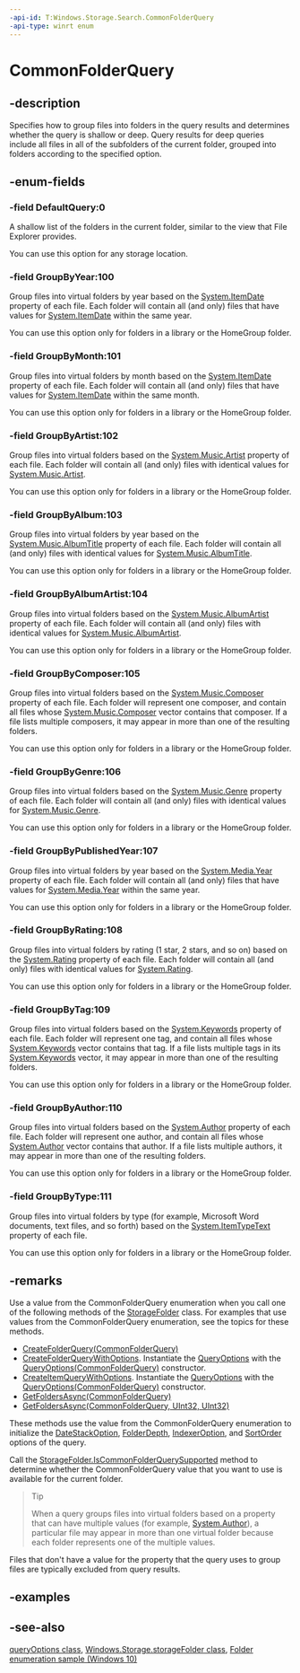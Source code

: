 ```yaml
---
-api-id: T:Windows.Storage.Search.CommonFolderQuery
-api-type: winrt enum
---
```


<!-- Enumeration syntax
public enum Windows.Storage.Search.CommonFolderQuery : int
-->

# CommonFolderQuery

## -description

Specifies how to group files into folders in the query results and determines whether the query is shallow or deep. Query results for deep queries include all files in all of the subfolders of the current folder, grouped into folders according to the specified option.

## -enum-fields

### -field DefaultQuery:0

A shallow list of the folders in the current folder, similar to the view that File Explorer provides.

You can use this option for any storage location.

### -field GroupByYear:100

Group files into virtual folders by year based on the [System.ItemDate](https://docs.microsoft.com/windows/desktop/properties/props-system-itemdate) property of each file. Each folder will contain all (and only) files that have values for [System.ItemDate](https://docs.microsoft.com/windows/desktop/properties/props-system-itemdate) within the same year.

You can use this option only for folders in a library or the HomeGroup folder.

### -field GroupByMonth:101

Group files into virtual folders by month based on the [System.ItemDate](https://docs.microsoft.com/windows/desktop/properties/props-system-itemdate) property of each file. Each folder will contain all (and only) files that have values for [System.ItemDate](https://docs.microsoft.com/windows/desktop/properties/props-system-itemdate) within the same month.

You can use this option only for folders in a library or the HomeGroup folder.

### -field GroupByArtist:102

Group files into virtual folders based on the [System.Music.Artist](https://docs.microsoft.com/windows/desktop/properties/props-system-music-artist) property of each file. Each folder will contain all (and only) files with identical values for [System.Music.Artist](https://docs.microsoft.com/windows/desktop/properties/props-system-music-artist).

You can use this option only for folders in a library or the HomeGroup folder.

### -field GroupByAlbum:103

Group files into virtual folders by year based on the [System.Music.AlbumTitle](https://docs.microsoft.com/windows/desktop/properties/props-system-music-albumtitle) property of each file. Each folder will contain all (and only) files with identical values for [System.Music.AlbumTitle](https://docs.microsoft.com/windows/desktop/properties/props-system-music-albumtitle).

You can use this option only for folders in a library or the HomeGroup folder.

### -field GroupByAlbumArtist:104

Group files into virtual folders based on the [System.Music.AlbumArtist](https://docs.microsoft.com/windows/desktop/properties/props-system-music-albumartist) property of each file. Each folder will contain all (and only) files with identical values for [System.Music.AlbumArtist](https://docs.microsoft.com/windows/desktop/properties/props-system-music-albumartist).

You can use this option only for folders in a library or the HomeGroup folder.

### -field GroupByComposer:105

Group files into virtual folders based on the [System.Music.Composer](https://docs.microsoft.com/windows/desktop/properties/props-system-music-composer) property of each file. Each folder will represent one composer, and contain all files whose [System.Music.Composer](https://docs.microsoft.com/windows/desktop/properties/props-system-music-composer) vector contains that composer. If a file lists multiple composers, it may appear in more than one of the resulting folders.

You can use this option only for folders in a library or the HomeGroup folder.

### -field GroupByGenre:106

Group files into virtual folders based on the [System.Music.Genre](https://docs.microsoft.com/windows/desktop/properties/props-system-music-genre) property of each file. Each folder will contain all (and only) files with identical values for [System.Music.Genre](https://docs.microsoft.com/windows/desktop/properties/props-system-music-genre).

You can use this option only for folders in a library or the HomeGroup folder.

### -field GroupByPublishedYear:107

Group files into virtual folders by year based on the [System.Media.Year](https://docs.microsoft.com/windows/desktop/properties/props-system-media-year) property of each file. Each folder will contain all (and only) files that have values for [System.Media.Year](https://docs.microsoft.com/windows/desktop/properties/props-system-media-year) within the same year.

You can use this option only for folders in a library or the HomeGroup folder.

### -field GroupByRating:108

Group files into virtual folders by rating (1 star, 2 stars, and so on) based on the [System.Rating](https://docs.microsoft.com/windows/desktop/properties/props-system-rating) property of each file. Each folder will contain all (and only) files with identical values for [System.Rating](https://docs.microsoft.com/windows/desktop/properties/props-system-rating).

You can use this option only for folders in a library or the HomeGroup folder.

### -field GroupByTag:109

Group files into virtual folders based on the [System.Keywords](https://docs.microsoft.com/windows/desktop/properties/props-system-keywords) property of each file. Each folder will represent one tag, and contain all files whose [System.Keywords](https://docs.microsoft.com/windows/desktop/properties/props-system-keywords) vector contains that tag. If a file lists multiple tags in its [System.Keywords](https://docs.microsoft.com/windows/desktop/properties/props-system-keywords) vector, it may appear in more than one of the resulting folders.

You can use this option only for folders in a library or the HomeGroup folder.

### -field GroupByAuthor:110

Group files into virtual folders based on the [System.Author](https://docs.microsoft.com/windows/desktop/properties/props-system-author) property of each file. Each folder will represent one author, and contain all files whose [System.Author](https://docs.microsoft.com/windows/desktop/properties/props-system-author) vector contains that author. If a file lists multiple authors, it may appear in more than one of the resulting folders.

You can use this option only for folders in a library or the HomeGroup folder.

### -field GroupByType:111

Group files into virtual folders by type (for example, Microsoft Word documents, text files, and so forth) based on the [System.ItemTypeText](https://docs.microsoft.com/windows/desktop/properties/props-system-itemtypetext) property of each file.

You can use this option only for folders in a library or the HomeGroup folder.

## -remarks

Use a value from the CommonFolderQuery enumeration when you call one of the following methods of the [StorageFolder](../windows.storage/storagefolder.md) class. For examples that use values from the CommonFolderQuery enumeration, see the topics for these methods.

+ [CreateFolderQuery(CommonFolderQuery)](../windows.storage/storagefolder_createfolderquery_330767063.md)
+ [CreateFolderQueryWithOptions](istoragefolderqueryoperations_createfolderquerywithoptions_573382953.md). Instantiate the [QueryOptions](queryoptions_queryoptions_1209951623.md) with the [QueryOptions(CommonFolderQuery)](queryoptions_queryoptions_1209951623.md) constructor.
+ [CreateItemQueryWithOptions](../windows.storage/storagefolder_createitemquerywithoptions_1519361285.md). Instantiate the [QueryOptions](queryoptions_queryoptions_1209951623.md) with the [QueryOptions(CommonFolderQuery)](queryoptions_queryoptions_1209951623.md) constructor.
+ [GetFoldersAsync(CommonFolderQuery)](../windows.storage/storagefolder_getfoldersasync_595997124.md)
+ [GetFoldersAsync(CommonFolderQuery, UInt32, UInt32)](../windows.storage/storagefolder_getfoldersasync_731846614.md)

These methods use the value from the CommonFolderQuery enumeration to initialize the [DateStackOption](queryoptions_datestackoption.md), [FolderDepth](queryoptions_folderdepth.md), [IndexerOption](queryoptions_indexeroption.md), and [SortOrder](queryoptions_sortorder.md) options of the query.

Call the [StorageFolder.IsCommonFolderQuerySupported](../windows.storage/storagefolder_iscommonfolderquerysupported_1797734947.md) method to determine whether the CommonFolderQuery value that you want to use is available for the current folder.

> > [!TIP]
> When a query groups files into virtual folders based on a property that can have multiple values (for example, [System.Author](https://docs.microsoft.com/windows/desktop/properties/props-system-author)), a particular file may appear in more than one virtual folder because each folder represents one of the multiple values.

Files that don't have a value for the property that the query uses to group files are typically excluded from query results.

## -examples

## -see-also

[queryOptions class](queryoptions_queryoptions_1209951623.md), [Windows.Storage.storageFolder class](../windows.storage/storagefolder.md), [Folder enumeration sample (Windows 10)](https://github.com/Microsoft/Windows-universal-samples/tree/master/Samples/FolderEnumeration)
